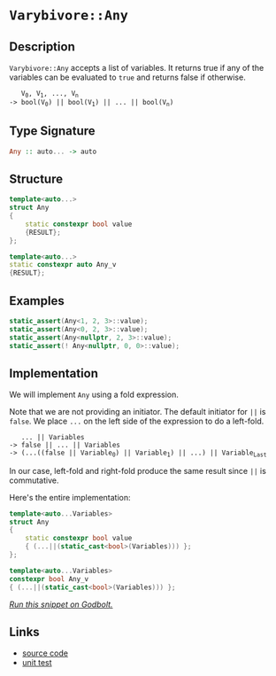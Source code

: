 <!-- Copyright 2024 Feng Mofan
SPDX-License-Identifier: Apache-2.0 -->

# `Varybivore::Any`

## Description

`Varybivore::Any` accepts a list of variables.
It returns true if any of the variables can be evaluated to `true` and returns false if otherwise.

<pre><code>   V<sub>0</sub>, V<sub>1</sub>, ..., V<sub>n</sub>
-> bool(V<sub>0</sub>) || bool(V<sub>1</sub>) || ... || bool(V<sub>n</sub>)</code></pre>

## Type Signature

```Haskell
Any :: auto... -> auto
```

## Structure

```C++
template<auto...>
struct Any
{
    static constexpr bool value
    {RESULT};
};

template<auto...>
static constexpr auto Any_v
{RESULT};
```

## Examples

```C++
static_assert(Any<1, 2, 3>::value);
static_assert(Any<0, 2, 3>::value);
static_assert(Any<nullptr, 2, 3>::value);
static_assert(! Any<nullptr, 0, 0>::value);
```

## Implementation

We will implement `Any` using a fold expression.

Note that we are not providing an initiator. The default initiator for `||` is `false`. We place `...` on the left side of the expression to do a left-fold.

<pre><code>   ... || Variables
-> false || ... || Variables
-> (...((false || Variable<sub>0</sub>) || Variable<sub>1</sub>) || ...) || Variable<sub>Last</sub>
</code></pre>

In our case, left-fold and right-fold produce the same result since `||` is commutative.

Here's the entire implementation:

```C++
template<auto...Variables>
struct Any
{
    static constexpr bool value
    { (...||(static_cast<bool>(Variables))) };
};

template<auto...Variables>
constexpr bool Any_v
{ (...||(static_cast<bool>(Variables))) };
```

[*Run this snippet on Godbolt.*](https://godbolt.org/#z:OYLghAFBqd5QCxAYwPYBMCmBRdBLAF1QCcAaPECAMzwBtMA7AQwFtMQByARg9KtQYEAysib0QXACx8BBAKoBnTAAUAHpwAMvAFYTStJg1DIApACYAQuYukl9ZATwDKjdAGFUtAK4sGISdKuADJ4DJgAcj4ARpjEEgCcpAAOqAqETgwe3r7%2B0ilpjgIhYZEsMXFciXaYDhlCBEzEBFk%2BfgG2mPaFDPWNBMUR0bEJtg1NLTntCmP9oYNlw5UAlLaoXsTI7BwEmCxJBjsmAMxuTF5EAHRXAGqNeExR9ArH2CYaAILTxF4OANTvDAAnm93iYAOxWD6/aG/aZMRzIX5oBjTTCqJLEX5RVCeX4ANzEXkwIJhv3BFl%2BECuF3BblpEDhCIA%2BqJpsc3NjPC8ILdiPdHpgFEthWSwQARY6Q0HiyUgkE7PYHYknM6XG53B5PF4g5Go9GYzm0f5Apl4uUQynU2n0xl4ZAsphsk6G7m8/lPYVLUUSo5SkEAegAVMGQ6H/QGQwAVbBCSMh8MfIOh5MJ0EfW32x1KJoQAHAk5cUi/MxFo4vEAgAneTBLWXphrMrOxAi5oHsjRFku/MtHbAVqtE2u%2BkEZplNnN59kMLy0WhJAhkYul8uVwk1uufBt2scKbMtsBgY35tzT2fzxcd34aFcD9e%2BjgrWicACsvD8HC0pFQnDplmssLWDZMDJMwjh4UgCE0B8VgAaxAZ8zAuMEzEkAAOVDnw0eIEI0AA2VCjn0ThJF4FgJA0Dt30/b8OF4BQQA7SCPwfUg4FgGBEBANYCCSc5yEoNA9joWJwlYLZVFQ3CAFpcMkX5gGQREpAuMxeEwfAiD5dA9H4QQRDEdgpBkQRFBUdRmNIXRCwAd2IJgkk4HhHxfN8oK/TgAHlzl4ghflQKhfgk6TZPkxTfmUsxKQ8IT6ExcwwKWXgmK0FYICQQSkmEsgKAgDKspAYApBLGhaB2Yh6IgKI3KiUJGkBRzeBq5hiEBDyom0GomPAwS2EEDyGFoeqLKwKIvGAU5Z3o7heCwFhDGAcRhrwYhOrwPFBTctEanOLZwNCHYnws2g8CiOyWo8LA3IXPAyOm0h1uIbElDFXZ5uOowoJWKgDGABRrjwTBrI8pJGAa4zhFEcQjN0%2BQlDUNyrP0eaUGsax9BO%2BjIBWVB5wyKapOmdBjjFUw/0sMxqIerSNqxjougyFwGHcTxWj0YI5lKco9HydIBAmPxCx57oBk5xY6dWgRenGFmckLapaklmYRaGCpRj6fm9DhJplYWCoVgUQDNgkZyOFfUgqN4GjAskmS5IUpTJBUylcEIEgQISpLPpWBBMCYLA4ggWD/COC54iOMFJA0SQUNwijn1wxJDpI0gyLAi5cK4fD4lQzPn0kLhnzD3Dzbcmi6IYiDPtYji0q47y%2BJyvLYtEthOEaFg8TBKSmCRAwjHC%2BILi4C5P3U12tJ02R9Kh6QYdM%2BGLN0EtbPshqTbNi33I4LyePOPyAvbzvu97%2BaB6HkeotQGLYndsxEsr5jUvSq/Mti/jcpf/LD675A%2B8K%2BIuAdhKmVCqVULJNTqmDCBLU2odQcGDHqjACD9UGm5EaY0Jq0CmuBWab0tifnwCtWo60pqj1UNtHYYN9qdDcsdU6dULr4KSnyW64EHpPUwC9OaRh3qgEfnwH6f0AZAxBu%2BcCMNp6GVnrIee5lPxLyRh9UmVhLDoyiJjQOX5cYCHxoTYmyjrAU0tlTPAWANH606BLPwEBXAa0LOzEoKtuapF5pkGWAtkguOFhzJxctLEKx6DMOx4sAlS1mI43WmsgnuKiX0HWXMuD60NoZderkLJW2/sfX%2Bp9Kjnw0M7DSbt4qJM9o/b2vt/aUBNsnVOg8o5gkLmCMERxo6SFkoWTeZdbAV2SixNinFuI%2BXfk3ESYk27EBYCFFgCg8SIjxLkpU0w1KFInoWCRkMpHg1kQjEAhEV4OWmqkku6TPL118v5X47cpkzLmQs%2BEgpfIQGiq/G%2B8Ujj316U/FAn836Nx%2BcMWZSQkimkqEyRZBAxwTNknwOgIDKBgM/NAoa4EkWwM6ggq%2BvVkEDSGgQzAo1xpiCwWDXBPCmGkEIatEhm1yHIB2lQwQNCjonTOoCRhV0WFg3YakThr0eGhD4SlARTBfr/UBsDUGd11kGQkNIkycM5E6F2Yo4wqNVF0PMVo7oU1/SExRmTCwRivwmLMfACx9NnA2KZsEhx8wEmeIKBkYJQsMjxLFvLboYTgkerqErHxkS5bROyB4rW4S7WLCSesI2iSiKmzSdRTglyoVyWmbM/EdydjTAKePd2JSH4pXKX7YYmik6kRAGYQeRwjjPkwvnCiVawT4WOQm2i3TGJe1IHBSQYIVINK4FIeI9Sw5cDBLGo48bLacFKQW2Nqlm2TtbZ8lYD00jOEkEAA%3D)

## Links

- [source code](../../../../conceptrodon/varybivore/any.hpp)
- [unit test](../../../../tests/unit/varybivore/any.test.hpp)
